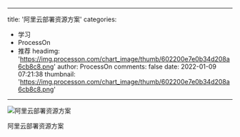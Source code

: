 
---
title: '阿里云部署资源方案'
categories: 
 - 学习
 - ProcessOn
 - 推荐
headimg: 'https://img.processon.com/chart_image/thumb/602200e7e0b34d208a6cb8c8.png'
author: ProcessOn
comments: false
date: 2022-01-09 07:21:38
thumbnail: 'https://img.processon.com/chart_image/thumb/602200e7e0b34d208a6cb8c8.png'
---

<div>   
<img class="thumb" alt="阿里云部署资源方案" src="https://img.processon.com/chart_image/thumb/602200e7e0b34d208a6cb8c8.png" referrerpolicy="no-referrer">
<p>阿里云部署资源方案</p>  
</div>
            